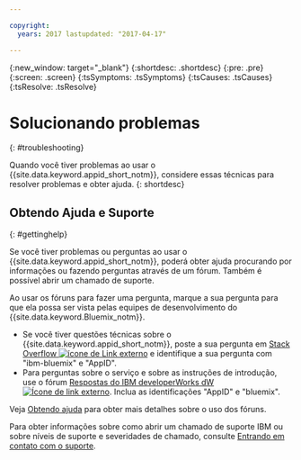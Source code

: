```yaml
---

copyright:
  years: 2017 lastupdated: "2017-04-17"

---
```

{:new_window: target="_blank"}
{:shortdesc: .shortdesc}
{:pre: .pre}
{:screen: .screen}
{:tsSymptoms: .tsSymptoms}
{:tsCauses: .tsCauses}
{:tsResolve: .tsResolve}

# Solucionando problemas
{: #troubleshooting}

Quando você tiver problemas ao usar o {{site.data.keyword.appid_short_notm}}, considere essas técnicas para resolver problemas e obter ajuda.
{: shortdesc}


## Obtendo Ajuda e Suporte
{: #gettinghelp}

Se você tiver problemas ou perguntas ao usar o
{{site.data.keyword.appid_short_notm}},
poderá obter ajuda procurando por informações ou fazendo perguntas
através de um fórum. Também é possível abrir um chamado de suporte.

Ao usar os fóruns para fazer uma pergunta, marque a sua pergunta
para que ela possa ser vista pelas equipes de desenvolvimento do {{site.data.keyword.Bluemix_notm}}.

* Se você tiver questões técnicas sobre o {{site.data.keyword.appid_short_notm}}, poste a sua pergunta em
<a href="http://stackoverflow.com/search?q=appid+ibm-bluemix" target="_blank">Stack Overflow <img src="../../icons/launch-glyph.svg" alt="ícone de Link externo"></a>
e identifique a sua pergunta com "ibm-bluemix" e "AppID".
* Para perguntas sobre o serviço e sobre as instruções de introdução, use o fórum <a href="https://developer.ibm.com/answers/search.html?f=&type=question&redirect=search%2Fsearch&sort=relevance&q=AppID%20%2B[bluemix]" target="_blank">Respostas do IBM developerWorks dW <img src="../../icons/launch-glyph.svg" alt="Ícone de link externo"></a>. Inclua
as identificações "AppID" e "bluemix".

Veja [Obtendo
ajuda](/docs/support/index.html#getting-help) para obter mais detalhes sobre o uso dos fóruns.

Para obter informações sobre como abrir um chamado de suporte IBM ou sobre níveis de suporte e severidades de chamado, consulte [Entrando em contato com o suporte](/docs/support/index.html#contacting-support).
